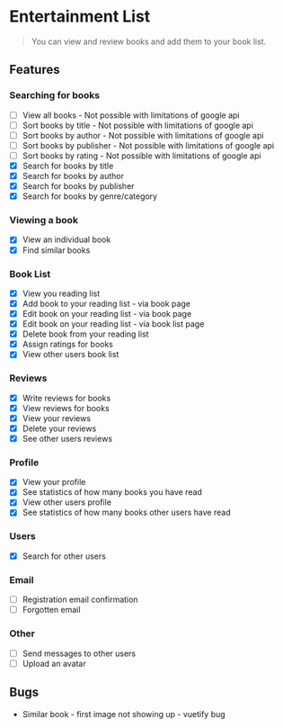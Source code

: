 # Entertainment List

> You can view and review books and add them to your book list.

## Features

### Searching for books
- [ ] View all books - Not possible with limitations of google api
- [ ] Sort books by title - Not possible with limitations of google api
- [ ] Sort books by author - Not possible with limitations of google api
- [ ] Sort books by publisher - Not possible with limitations of google api
- [ ] Sort books by rating - Not possible with limitations of google api
- [x] Search for books by title
- [x] Search for books by author
- [x] Search for books by publisher
- [x] Search for books by genre/category

### Viewing a book
- [x] View an individual book
- [x] Find similar books

### Book List
- [x] View you reading list
- [x] Add book to your reading list - via book page
- [x] Edit book on your reading list - via book page
- [x] Edit book on your reading list - via book list page
- [x] Delete book from your reading list
- [x] Assign ratings for books
- [x] View other users book list

### Reviews
- [x] Write reviews for books
- [x] View reviews for books
- [x] View your reviews
- [x] Delete your reviews
- [x] See other users reviews

### Profile
- [x] View your profile
- [x] See statistics of how many books you have read
- [x] View other users profile
- [x] See statistics of how many books other users have read

### Users
- [x] Search for other users

### Email
- [ ] Registration email confirmation
- [ ] Forgotten email

### Other
- [ ] Send messages to other users
- [ ] Upload an avatar

## Bugs

* Similar book - first image not showing up - vuetify bug